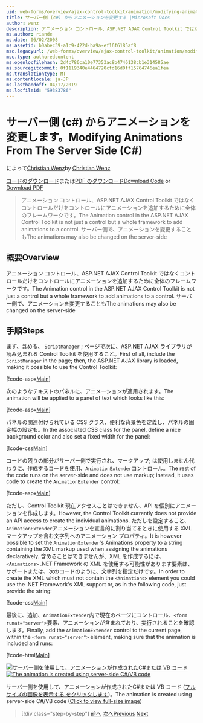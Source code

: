 ```yaml
---
uid: web-forms/overview/ajax-control-toolkit/animation/modifying-animations-from-the-server-side-cs
title: サーバー側 (c#) からアニメーションを変更する |Microsoft Docs
author: wenz
description: アニメーション コントロール、ASP.NET AJAX Control Toolkit ではなくコントロールだけをコントロールにアニメーションを追加するために全体のフレームワークです。 アニメーションも可能性があります.
ms.author: riande
ms.date: 06/02/2008
ms.assetid: b0abec39-a1c9-422d-ba9a-ef16f6185af8
msc.legacyurl: /web-forms/overview/ajax-control-toolkit/animation/modifying-animations-from-the-server-side-cs
msc.type: authoredcontent
ms.openlocfilehash: 2d4c786ca10e77353ac8b4746138cb1e314585ae
ms.sourcegitcommit: 0f1119340e4464720cfd16d0ff15764746ea1fea
ms.translationtype: MT
ms.contentlocale: ja-JP
ms.lasthandoff: 04/17/2019
ms.locfileid: "59383786"
---
```

# <a name="modifying-animations-from-the-server-side-c"></a><span data-ttu-id="9a1d5-104">サーバー側 (c#) からアニメーションを変更します。</span><span class="sxs-lookup"><span data-stu-id="9a1d5-104">Modifying Animations From The Server Side (C#)</span></span>

<span data-ttu-id="9a1d5-105">によって[Christian Wenz](https://github.com/wenz)</span><span class="sxs-lookup"><span data-stu-id="9a1d5-105">by [Christian Wenz](https://github.com/wenz)</span></span>

<span data-ttu-id="9a1d5-106">[コードのダウンロード](http://download.microsoft.com/download/f/9/a/f9a26acd-8df4-4484-8a18-199e4598f411/Animation9.cs.zip)または[PDF のダウンロード](http://download.microsoft.com/download/6/7/1/6718d452-ff89-4d3f-a90e-c74ec2d636a3/animation9CS.pdf)</span><span class="sxs-lookup"><span data-stu-id="9a1d5-106">[Download Code](http://download.microsoft.com/download/f/9/a/f9a26acd-8df4-4484-8a18-199e4598f411/Animation9.cs.zip) or [Download PDF](http://download.microsoft.com/download/6/7/1/6718d452-ff89-4d3f-a90e-c74ec2d636a3/animation9CS.pdf)</span></span>

> <span data-ttu-id="9a1d5-107">アニメーション コントロール、ASP.NET AJAX Control Toolkit ではなくコントロールだけをコントロールにアニメーションを追加するために全体のフレームワークです。</span><span class="sxs-lookup"><span data-stu-id="9a1d5-107">The Animation control in the ASP.NET AJAX Control Toolkit is not just a control but a whole framework to add animations to a control.</span></span> <span data-ttu-id="9a1d5-108">サーバー側で、アニメーションを変更することも</span><span class="sxs-lookup"><span data-stu-id="9a1d5-108">The animations may also be changed on the server-side</span></span>


## <a name="overview"></a><span data-ttu-id="9a1d5-109">概要</span><span class="sxs-lookup"><span data-stu-id="9a1d5-109">Overview</span></span>

<span data-ttu-id="9a1d5-110">アニメーション コントロール、ASP.NET AJAX Control Toolkit ではなくコントロールだけをコントロールにアニメーションを追加するために全体のフレームワークです。</span><span class="sxs-lookup"><span data-stu-id="9a1d5-110">The Animation control in the ASP.NET AJAX Control Toolkit is not just a control but a whole framework to add animations to a control.</span></span> <span data-ttu-id="9a1d5-111">サーバー側で、アニメーションを変更することも</span><span class="sxs-lookup"><span data-stu-id="9a1d5-111">The animations may also be changed on the server-side</span></span>

## <a name="steps"></a><span data-ttu-id="9a1d5-112">手順</span><span class="sxs-lookup"><span data-stu-id="9a1d5-112">Steps</span></span>

<span data-ttu-id="9a1d5-113">まず、含める、 `ScriptManager` ; ページで次に、ASP.NET AJAX ライブラリが読み込まれる Control Toolkit を使用すること。</span><span class="sxs-lookup"><span data-stu-id="9a1d5-113">First of all, include the `ScriptManager` in the page; then, the ASP.NET AJAX library is loaded, making it possible to use the Control Toolkit:</span></span>

[!code-aspx[Main](modifying-animations-from-the-server-side-cs/samples/sample1.aspx)]

<span data-ttu-id="9a1d5-114">次のようなテキストのパネルに、アニメーションが適用されます。</span><span class="sxs-lookup"><span data-stu-id="9a1d5-114">The animation will be applied to a panel of text which looks like this:</span></span>

[!code-aspx[Main](modifying-animations-from-the-server-side-cs/samples/sample2.aspx)]

<span data-ttu-id="9a1d5-115">パネルの関連付けられている CSS クラス、便利な背景色を定義し、パネルの固定幅の設定も。</span><span class="sxs-lookup"><span data-stu-id="9a1d5-115">In the associated CSS class for the panel, define a nice background color and also set a fixed width for the panel:</span></span>

[!code-css[Main](modifying-animations-from-the-server-side-cs/samples/sample3.css)]

<span data-ttu-id="9a1d5-116">コードの残りの部分がサーバー側で実行され、マークアップ; は使用しません代わりに、作成するコードを使用、`AnimationExtender`コントロール。</span><span class="sxs-lookup"><span data-stu-id="9a1d5-116">The rest of the code runs on the server-side and does not use markup; instead, it uses code to create the `AnimationExtender` control:</span></span>

[!code-aspx[Main](modifying-animations-from-the-server-side-cs/samples/sample4.aspx)]

<span data-ttu-id="9a1d5-117">ただし、Control Toolkit 現在アクセスことはできません、API を個別にアニメーションを作成します。</span><span class="sxs-lookup"><span data-stu-id="9a1d5-117">However, the Control Toolkit currently does not provide an API access to create the individual animations.</span></span> <span data-ttu-id="9a1d5-118">ただしを設定すること、`AnimationExtender`アニメーションを宣言的に割り当てるときに使用する XML マークアップを含む文字列へのアニメーション プロパティ。</span><span class="sxs-lookup"><span data-stu-id="9a1d5-118">It is however possible to set the `AnimationExtender`'s Animations property to a string containing the XML markup used when assigning the animations declaratively.</span></span> <span data-ttu-id="9a1d5-119">含めることはできませんが、XML を作成するには、 `<Animations>` .NET Framework の XML を使用する可能性があります要素は、サポートまたは、次のコードのように、文字列を指定だけです。</span><span class="sxs-lookup"><span data-stu-id="9a1d5-119">In order to create the XML which must not contain the `<Animations>` element you could use the .NET Framework's XML support or, as in the following code, just provide the string:</span></span>

[!code-css[Main](modifying-animations-from-the-server-side-cs/samples/sample5.css)]

<span data-ttu-id="9a1d5-120">最後に、追加、`AnimationExtender`内で現在のページにコントロール、`<form runat="server">`要素、アニメーションが含まれており、実行されることを確認します。</span><span class="sxs-lookup"><span data-stu-id="9a1d5-120">Finally, add the `AnimationExtender` control to the current page, within the `<form runat="server">` element, making sure that the animation is included and runs:</span></span>

[!code-html[Main](modifying-animations-from-the-server-side-cs/samples/sample6.html)]


<span data-ttu-id="9a1d5-121">[![サーバー側を使用して、アニメーションが作成されたC#または VB コード](modifying-animations-from-the-server-side-cs/_static/image2.png)](modifying-animations-from-the-server-side-cs/_static/image1.png)</span><span class="sxs-lookup"><span data-stu-id="9a1d5-121">[![The animation is created using server-side C#/VB code](modifying-animations-from-the-server-side-cs/_static/image2.png)](modifying-animations-from-the-server-side-cs/_static/image1.png)</span></span>

<span data-ttu-id="9a1d5-122">サーバー側を使用して、アニメーションが作成されたC#または VB コード ([フルサイズの画像を表示する をクリックします](modifying-animations-from-the-server-side-cs/_static/image3.png))。</span><span class="sxs-lookup"><span data-stu-id="9a1d5-122">The animation is created using server-side C#/VB code ([Click to view full-size image](modifying-animations-from-the-server-side-cs/_static/image3.png))</span></span>

> [!div class="step-by-step"]
> <span data-ttu-id="9a1d5-123">[前へ](triggering-an-animation-in-another-control-cs.md)
> [次へ](executing-animations-using-client-side-code-cs.md)</span><span class="sxs-lookup"><span data-stu-id="9a1d5-123">[Previous](triggering-an-animation-in-another-control-cs.md)
[Next](executing-animations-using-client-side-code-cs.md)</span></span>
